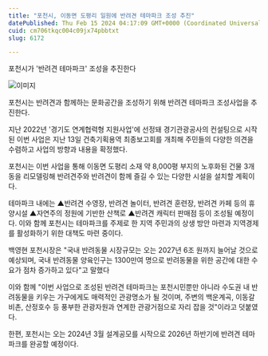 ```yaml
---
title: "포천시, 이동면 도평리 일원에 반려견 테마파크 조성 추진"
datePublished: Thu Feb 15 2024 04:17:09 GMT+0000 (Coordinated Universal Time)
cuid: cm706tkqc004c09jx74pbbtxt
slug: 6172

---
```



포천시가 '반려견 테마파크' 조성을 추진한다

![이미지](https://cdn.hashnode.com/res/hashnode/image/upload/v1739260542444/0e7621a2-68fa-4cf3-ada9-a0ddca15c333.jpeg)

포천시는 반려견과 함께하는 문화공간을 조성하기 위해 반려견 테마파크 조성사업을 추진한다.

지난 2022년 '경기도 연계협력형 지원사업'에 선정돼 경기관광공사의 컨설팅으로 시작된 이번 사업은 지난 13일 건축기획용역 최종보고회를 개최해 주민들의 다양한 의견을 수렴하고 사업의 방향과 내용을 확정했다.

포천시는 이번 사업을 통해 이동면 도평리 소재 약 8,000평 부지의 노후화된 건물 3개 동을 리모델링해 반려견주와 반려견이 함께 즐길 수 있는 다양한 시설을 설치할 계획이다.

테마파크 내에는 ▲반려견 수영장, 반려견 놀이터, 반려견 훈련장, 반려견 카페 등의 휴양시설 ▲자연주의 정원에 기반한 산책로 ▲반려견 캐릭터 판매점 등이 조성될 예정이다. 이와 함께 포천시는 테마파크를 주제로 한 지역 주민과의 상생 방안 마련과 지역경제를 활성화하기 위한 대책도 마련 중이다.

백영현 포천시장은 "국내 반려동물 시장규모는 오는 2027년 6조 원까지 늘어날 것으로 예상되며, 국내 반려동물 양육인구는 1300만여 명으로 반려동물을 위한 공간에 대한 수요가 점차 증가하고 있다"고 말했다

이와 함께 "이번 사업으로 조성된 반려견 테마파크는 포천시민뿐만 아니라 수도권 내 반려동물을 키우는 가구에게도 매력적인 관광명소가 될 것이며, 주변의 백운계곡, 이동갈비촌, 산정호수 등 풍부한 관광자원과 연계한 관광거점으로 자리 잡을 것"이라고 덧붙였다.

한편, 포천시는 오는 2024년 3월 설계공모를 시작으로 2026년 하반기에 반려견 테마파크를 완공할 예정이다.